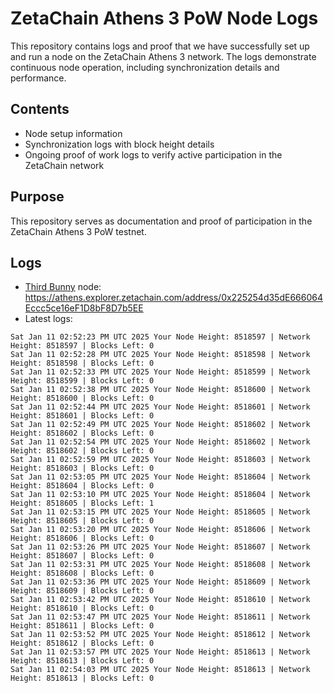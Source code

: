 # ZetaChain Athens 3 PoW Node Logs
This repository contains logs and proof that we have successfully set up and run a node on the ZetaChain Athens 3 network. The logs demonstrate continuous node operation, including synchronization details and performance.

## Contents
- Node setup information
- Synchronization logs with block height details
- Ongoing proof of work logs to verify active participation in the ZetaChain network

## Purpose
This repository serves as documentation and proof of participation in the ZetaChain Athens 3 PoW testnet.

## Logs

- [Third Bunny](https://thirdbunny.xyz/) node: https://athens.explorer.zetachain.com/address/0x225254d35dE666064Eccc5ce16eF1D8bF8D7b5EE
- Latest logs:
```
Sat Jan 11 02:52:23 PM UTC 2025 Your Node Height: 8518597 | Network Height: 8518597 | Blocks Left: 0
Sat Jan 11 02:52:28 PM UTC 2025 Your Node Height: 8518598 | Network Height: 8518598 | Blocks Left: 0
Sat Jan 11 02:52:33 PM UTC 2025 Your Node Height: 8518599 | Network Height: 8518599 | Blocks Left: 0
Sat Jan 11 02:52:38 PM UTC 2025 Your Node Height: 8518600 | Network Height: 8518600 | Blocks Left: 0
Sat Jan 11 02:52:44 PM UTC 2025 Your Node Height: 8518601 | Network Height: 8518601 | Blocks Left: 0
Sat Jan 11 02:52:49 PM UTC 2025 Your Node Height: 8518602 | Network Height: 8518602 | Blocks Left: 0
Sat Jan 11 02:52:54 PM UTC 2025 Your Node Height: 8518602 | Network Height: 8518602 | Blocks Left: 0
Sat Jan 11 02:52:59 PM UTC 2025 Your Node Height: 8518603 | Network Height: 8518603 | Blocks Left: 0
Sat Jan 11 02:53:05 PM UTC 2025 Your Node Height: 8518604 | Network Height: 8518604 | Blocks Left: 0
Sat Jan 11 02:53:10 PM UTC 2025 Your Node Height: 8518604 | Network Height: 8518605 | Blocks Left: 1
Sat Jan 11 02:53:15 PM UTC 2025 Your Node Height: 8518605 | Network Height: 8518605 | Blocks Left: 0
Sat Jan 11 02:53:20 PM UTC 2025 Your Node Height: 8518606 | Network Height: 8518606 | Blocks Left: 0
Sat Jan 11 02:53:26 PM UTC 2025 Your Node Height: 8518607 | Network Height: 8518607 | Blocks Left: 0
Sat Jan 11 02:53:31 PM UTC 2025 Your Node Height: 8518608 | Network Height: 8518608 | Blocks Left: 0
Sat Jan 11 02:53:36 PM UTC 2025 Your Node Height: 8518609 | Network Height: 8518609 | Blocks Left: 0
Sat Jan 11 02:53:42 PM UTC 2025 Your Node Height: 8518610 | Network Height: 8518610 | Blocks Left: 0
Sat Jan 11 02:53:47 PM UTC 2025 Your Node Height: 8518611 | Network Height: 8518611 | Blocks Left: 0
Sat Jan 11 02:53:52 PM UTC 2025 Your Node Height: 8518612 | Network Height: 8518612 | Blocks Left: 0
Sat Jan 11 02:53:57 PM UTC 2025 Your Node Height: 8518613 | Network Height: 8518613 | Blocks Left: 0
Sat Jan 11 02:54:03 PM UTC 2025 Your Node Height: 8518613 | Network Height: 8518613 | Blocks Left: 0
```

